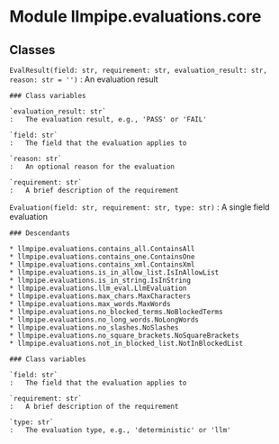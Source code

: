 Module llmpipe.evaluations.core
===============================

Classes
-------

`EvalResult(field: str, requirement: str, evaluation_result: str, reason: str = '')`
:   An evaluation result

    ### Class variables

    `evaluation_result: str`
    :   The evaluation result, e.g., 'PASS' or 'FAIL'

    `field: str`
    :   The field that the evaluation applies to

    `reason: str`
    :   An optional reason for the evaluation

    `requirement: str`
    :   A brief description of the requirement

`Evaluation(field: str, requirement: str, type: str)`
:   A single field evaluation

    ### Descendants

    * llmpipe.evaluations.contains_all.ContainsAll
    * llmpipe.evaluations.contains_one.ContainsOne
    * llmpipe.evaluations.contains_xml.ContainsXml
    * llmpipe.evaluations.is_in_allow_list.IsInAllowList
    * llmpipe.evaluations.is_in_string.IsInString
    * llmpipe.evaluations.llm_eval.LlmEvaluation
    * llmpipe.evaluations.max_chars.MaxCharacters
    * llmpipe.evaluations.max_words.MaxWords
    * llmpipe.evaluations.no_blocked_terms.NoBlockedTerms
    * llmpipe.evaluations.no_long_words.NoLongWords
    * llmpipe.evaluations.no_slashes.NoSlashes
    * llmpipe.evaluations.no_square_brackets.NoSquareBrackets
    * llmpipe.evaluations.not_in_blocked_list.NotInBlockedList

    ### Class variables

    `field: str`
    :   The field that the evaluation applies to

    `requirement: str`
    :   A brief description of the requirement

    `type: str`
    :   The evaluation type, e.g., 'deterministic' or 'llm'